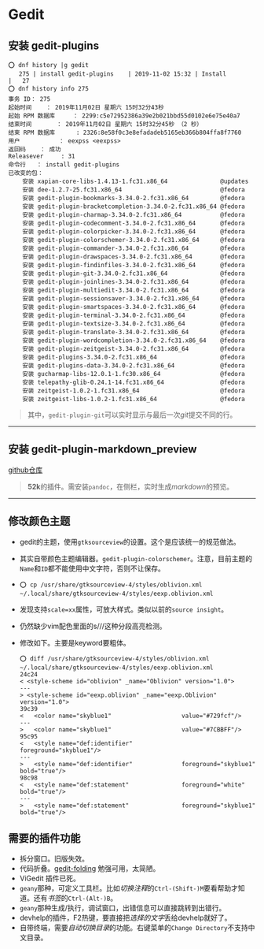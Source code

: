 # Gedit

## 安装 gedit-plugins
```
⭕ dnf history |g gedit
   275 | install gedit-plugins    | 2019-11-02 15:32 | Install        |   27
⭕ dnf history info 275
事务 ID： 275
起始时间    ： 2019年11月02日 星期六 15时32分43秒
起始 RPM 数据库     ： 2299:c5e72952386a39e2b021bbd55d0102e6e75e40a7
结束时间       ： 2019年11月02日 星期六 15时32分45秒 （2 秒）
结束 RPM 数据库      : 2326:8e58f0c3e8efadadeb5165eb366b804ffa8f7760
用户           ： eexpss <eexpss>
返回码    ： 成功
Releasever     : 31
命令行   ： install gedit-plugins
已改变的包：
    安装 xapian-core-libs-1.4.13-1.fc31.x86_64               @updates
    安装 dee-1.2.7-25.fc31.x86_64                            @fedora
    安装 gedit-plugin-bookmarks-3.34.0-2.fc31.x86_64         @fedora
    安装 gedit-plugin-bracketcompletion-3.34.0-2.fc31.x86_64 @fedora
    安装 gedit-plugin-charmap-3.34.0-2.fc31.x86_64           @fedora
    安装 gedit-plugin-codecomment-3.34.0-2.fc31.x86_64       @fedora
    安装 gedit-plugin-colorpicker-3.34.0-2.fc31.x86_64       @fedora
    安装 gedit-plugin-colorschemer-3.34.0-2.fc31.x86_64      @fedora
    安装 gedit-plugin-commander-3.34.0-2.fc31.x86_64         @fedora
    安装 gedit-plugin-drawspaces-3.34.0-2.fc31.x86_64        @fedora
    安装 gedit-plugin-findinfiles-3.34.0-2.fc31.x86_64       @fedora
    安装 gedit-plugin-git-3.34.0-2.fc31.x86_64               @fedora
    安装 gedit-plugin-joinlines-3.34.0-2.fc31.x86_64         @fedora
    安装 gedit-plugin-multiedit-3.34.0-2.fc31.x86_64         @fedora
    安装 gedit-plugin-sessionsaver-3.34.0-2.fc31.x86_64      @fedora
    安装 gedit-plugin-smartspaces-3.34.0-2.fc31.x86_64       @fedora
    安装 gedit-plugin-terminal-3.34.0-2.fc31.x86_64          @fedora
    安装 gedit-plugin-textsize-3.34.0-2.fc31.x86_64          @fedora
    安装 gedit-plugin-translate-3.34.0-2.fc31.x86_64         @fedora
    安装 gedit-plugin-wordcompletion-3.34.0-2.fc31.x86_64    @fedora
    安装 gedit-plugin-zeitgeist-3.34.0-2.fc31.x86_64         @fedora
    安装 gedit-plugins-3.34.0-2.fc31.x86_64                  @fedora
    安装 gedit-plugins-data-3.34.0-2.fc31.x86_64             @fedora
    安装 gucharmap-libs-12.0.1-1.fc30.x86_64                 @fedora
    安装 telepathy-glib-0.24.1-14.fc31.x86_64                @fedora
    安装 zeitgeist-1.0.2-1.fc31.x86_64                       @fedora
    安装 zeitgeist-libs-1.0.2-1.fc31.x86_64                  @fedora
```
> 其中，`gedit-plugin-git`可以实时显示与最后一次*git*提交不同的行。

---

## 安装 gedit-plugin-markdown_preview

[github仓库](https://github.com/maoschanz/gedit-plugin-markdown_preview)

> **52k**的插件。需安装`pandoc`，在侧栏，实时生成*markdown*的预览。

---

## 修改颜色主题

- gedit的主题，使用`gtksourceview`的设置。这个是应该统一的规范做法。
- 其实自带颜色主题编辑器。`gedit-plugin-colorschemer`。注意，目前主题的`Name`和`ID`都不能使用中文字符，否则不让保存。
- `⭕ cp /usr/share/gtksourceview-4/styles/oblivion.xml ~/.local/share/gtksourceview-4/styles/eexp.oblivion.xml`
- 发现支持`scale=xx`属性，可放大样式。类似以前的`source insight`。
- 仍然缺少vim配色里面的s///这种分段高亮检测。
- 修改如下。主要是keyword要粗体。

	```
	⭕ diff /usr/share/gtksourceview-4/styles/oblivion.xml ~/.local/share/gtksourceview-4/styles/eexp.oblivion.xml
	24c24
	< <style-scheme id="oblivion" _name="Oblivion" version="1.0">
	---
	> <style-scheme id="eexp.oblivion" _name="eexp.Oblivion" version="1.0">
	39c39
	<   <color name="skyblue1"                    value="#729fcf"/>
	---
	>   <color name="skyblue1"                    value="#7CBBFF"/>
	95c95
	<   <style name="def:identifier"              foreground="skyblue1"/>
	---
	>   <style name="def:identifier"              foreground="skyblue1" bold="true"/>
	98c98
	<   <style name="def:statement"               foreground="white" bold="true"/>
	---
	>   <style name="def:statement"               foreground="skyblue1" bold="true"/>
	```

## 需要的插件功能
- 拆分窗口。旧版失效。
- 代码折叠。[gedit-folding](https://github.com/JacekPliszka/gedit-folding) 勉强可用，太简陋。
- ViGedit 插件已死。
- `geany`那种，可定义工具栏。比如*切换注释*的`Ctrl-(Shift-)M`要看帮助才知道。还有*书签*的`Ctrl-(Alt-)B`。
- `geany`那种生成/执行，调试窗口，出错信息可以直接跳转到出错行。
- devhelp的插件，F2热键，要直接把*选择的文字*丢给devhelp就好了。
- 自带终端，需要*自动切换目录*的功能。右键菜单的`Change Directory`不支持中文目录。

